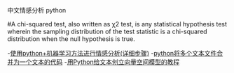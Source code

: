 中文情感分析 python

#A chi-squared test, also written as χ2 test, is any statistical hypothesis test wherein the sampling distribution of the test statistic is a chi-squared distribution when the null hypothesis is true.


-[使用python+机器学习方法进行情感分析(详细步骤)](http://mp.weixin.qq.com/s?__biz=MzA3MDg0MjgxNQ==&mid=2652389939&idx=1&sn=2f0cd96cc662c69eb8e4f8a17d698d3e&scene=0#wechat_redirect#&safe=0)
-[python将多个文本文件合并为一个文本的代码](http://www.jb51.net/article/26539.htm)
-[用Python给文本创立向量空间模型的教程](http://www.jb51.net/article/64695.htm)
